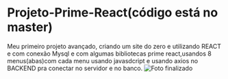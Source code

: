 # Projeto-Prime-React(código está no master)


 Meu primeiro projeto avançado, criando um site do zero e  utilizando REACT e com conexão Mysql e com algumas bibliotecas prime react,usandos 8 menus(abas)com cada menu usando javasdcript e usando axios no BACKEND pra conectar no servidor e no banco.
![Foto finalizado](https://github.com/FelipeXavier99/Projeto-Prime-React/assets/127893679/cae6a5c9-7805-4964-ba56-c8f6ef058605)
